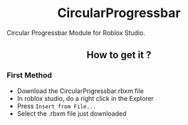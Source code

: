 <h1 align='center'>
  CircularProgressbar
</h1>
Circular Progressbar Module for Roblox Studio.

<h2 align='center'>
  How to get it ?
</h2>

### First Method
- Download the CircularPrigressbar.rbxm file
- In roblox studio, do a right click in the Explorer
- Press `Insert from File...`
- Select the .rbxm file just downloaded

